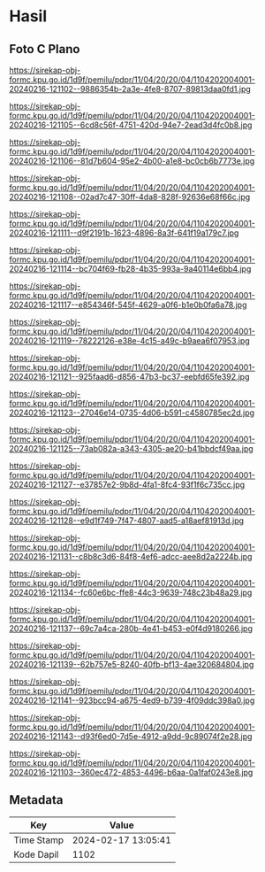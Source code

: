 # Hasil

## Foto C Plano

https://sirekap-obj-formc.kpu.go.id/1d9f/pemilu/pdpr/11/04/20/20/04/1104202004001-20240216-121102--9886354b-2a3e-4fe8-8707-89813daa0fd1.jpg

https://sirekap-obj-formc.kpu.go.id/1d9f/pemilu/pdpr/11/04/20/20/04/1104202004001-20240216-121105--6cd8c56f-4751-420d-94e7-2ead3d4fc0b8.jpg

https://sirekap-obj-formc.kpu.go.id/1d9f/pemilu/pdpr/11/04/20/20/04/1104202004001-20240216-121106--81d7b604-95e2-4b00-a1e8-bc0cb6b7773e.jpg

https://sirekap-obj-formc.kpu.go.id/1d9f/pemilu/pdpr/11/04/20/20/04/1104202004001-20240216-121108--02ad7c47-30ff-4da8-828f-92636e68f66c.jpg

https://sirekap-obj-formc.kpu.go.id/1d9f/pemilu/pdpr/11/04/20/20/04/1104202004001-20240216-121111--d9f2191b-1623-4896-8a3f-641f19a179c7.jpg

https://sirekap-obj-formc.kpu.go.id/1d9f/pemilu/pdpr/11/04/20/20/04/1104202004001-20240216-121114--bc704f69-fb28-4b35-993a-9a40114e6bb4.jpg

https://sirekap-obj-formc.kpu.go.id/1d9f/pemilu/pdpr/11/04/20/20/04/1104202004001-20240216-121117--e854346f-545f-4629-a0f6-b1e0b0fa6a78.jpg

https://sirekap-obj-formc.kpu.go.id/1d9f/pemilu/pdpr/11/04/20/20/04/1104202004001-20240216-121119--78222126-e38e-4c15-a49c-b9aea6f07953.jpg

https://sirekap-obj-formc.kpu.go.id/1d9f/pemilu/pdpr/11/04/20/20/04/1104202004001-20240216-121121--925faad6-d856-47b3-bc37-eebfd65fe392.jpg

https://sirekap-obj-formc.kpu.go.id/1d9f/pemilu/pdpr/11/04/20/20/04/1104202004001-20240216-121123--27046e14-0735-4d06-b591-c4580785ec2d.jpg

https://sirekap-obj-formc.kpu.go.id/1d9f/pemilu/pdpr/11/04/20/20/04/1104202004001-20240216-121125--73ab082a-a343-4305-ae20-b41bbdcf49aa.jpg

https://sirekap-obj-formc.kpu.go.id/1d9f/pemilu/pdpr/11/04/20/20/04/1104202004001-20240216-121127--e37857e2-9b8d-4fa1-8fc4-93f1f6c735cc.jpg

https://sirekap-obj-formc.kpu.go.id/1d9f/pemilu/pdpr/11/04/20/20/04/1104202004001-20240216-121128--e9d1f749-7f47-4807-aad5-a18aef81913d.jpg

https://sirekap-obj-formc.kpu.go.id/1d9f/pemilu/pdpr/11/04/20/20/04/1104202004001-20240216-121131--c8b8c3d6-84f8-4ef6-adcc-aee8d2a2224b.jpg

https://sirekap-obj-formc.kpu.go.id/1d9f/pemilu/pdpr/11/04/20/20/04/1104202004001-20240216-121134--fc60e6bc-ffe8-44c3-9639-748c23b48a29.jpg

https://sirekap-obj-formc.kpu.go.id/1d9f/pemilu/pdpr/11/04/20/20/04/1104202004001-20240216-121137--69c7a4ca-280b-4e41-b453-e0f4d9180266.jpg

https://sirekap-obj-formc.kpu.go.id/1d9f/pemilu/pdpr/11/04/20/20/04/1104202004001-20240216-121139--62b757e5-8240-40fb-bf13-4ae320684804.jpg

https://sirekap-obj-formc.kpu.go.id/1d9f/pemilu/pdpr/11/04/20/20/04/1104202004001-20240216-121141--923bcc94-a675-4ed9-b739-4f09ddc398a0.jpg

https://sirekap-obj-formc.kpu.go.id/1d9f/pemilu/pdpr/11/04/20/20/04/1104202004001-20240216-121143--d93f6ed0-7d5e-4912-a9dd-9c89074f2e28.jpg

https://sirekap-obj-formc.kpu.go.id/1d9f/pemilu/pdpr/11/04/20/20/04/1104202004001-20240216-121103--360ec472-4853-4496-b6aa-0a1faf0243e8.jpg


## Metadata

| Key        | Value               |
| ---------- | ------------------- |
| Time Stamp | 2024-02-17 13:05:41 |
| Kode Dapil | 1102                |



